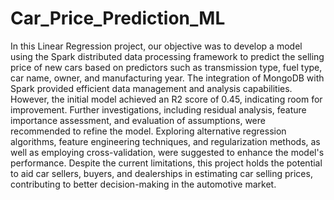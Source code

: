# Car_Price_Prediction_ML

In this Linear Regression project, our objective was to develop a model using the Spark distributed data processing framework to predict the selling price of new cars based on predictors such as transmission type, fuel type, car name, owner, and manufacturing year. The integration of MongoDB with Spark provided efficient data management and analysis capabilities. However, the initial model achieved an R2 score of 0.45, indicating room for improvement. Further investigations, including residual analysis, feature importance assessment, and evaluation of assumptions, were recommended to refine the model. Exploring alternative regression algorithms, feature engineering techniques, and regularization methods, as well as employing cross-validation, were suggested to enhance the model's performance. Despite the current limitations, this project holds the potential to aid car sellers, buyers, and dealerships in estimating car selling prices, contributing to better decision-making in the automotive market.
